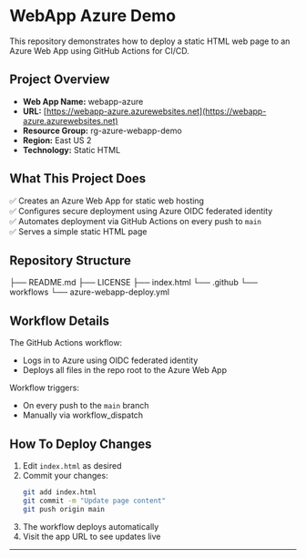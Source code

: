 # WebApp Azure Demo

This repository demonstrates how to deploy a static HTML web page to an Azure Web App using GitHub Actions for CI/CD.

## Project Overview

- **Web App Name:** webapp-azure
- **URL:** [https://webapp-azure.azurewebsites.net](https://webapp-azure.azurewebsites.net)
- **Resource Group:** rg-azure-webapp-demo
- **Region:** East US 2
- **Technology:** Static HTML

## What This Project Does

✅ Creates an Azure Web App for static web hosting  
✅ Configures secure deployment using Azure OIDC federated identity  
✅ Automates deployment via GitHub Actions on every push to `main`  
✅ Serves a simple static HTML page

## Repository Structure

├── README.md
├── LICENSE
├── index.html
└── .github
└── workflows
└── azure-webapp-deploy.yml



## Workflow Details

The GitHub Actions workflow:
- Logs in to Azure using OIDC federated identity
- Deploys all files in the repo root to the Azure Web App

Workflow triggers:
- On every push to the `main` branch
- Manually via workflow_dispatch

## How To Deploy Changes

1. Edit `index.html` as desired
2. Commit your changes:
    ```bash
    git add index.html
    git commit -m "Update page content"
    git push origin main
    ```
3. The workflow deploys automatically
4. Visit the app URL to see updates live

---
